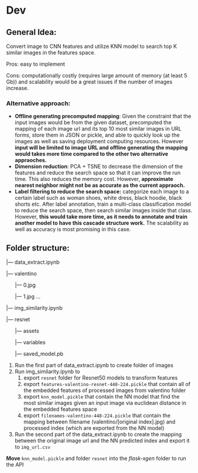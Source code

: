 # Dev

## General Idea:

Convert image to CNN features and utilize KNN model to search top K similar images in the features space.

Pros: easy to implement

Cons: computationally costly (requires large amount of memory (at least 5 Gb)) and scalability would be a great issues if the number of images increase.

### Alternative approach:

- **Offline generating precomputed mapping**: Given the constraint that the input images would be from the given dataset, precomputed the mapping of each image url and its top 10 most similar images in URL forms, store them in JSON or pickle, and able to quickly look up the images as well as saving deployment computing resources. However **********************************************************************input will be limited to image URL and offline generating the mapping would takes more time compared to the other two alternative appraoches.**********************************************************************
- **Dimension reduction**: PCA + TSNE to decrease the dimension of the features and reduce the search space so that it can improve the run time. This also reduces the memory cost. However, **approximate nearest neighbor might not be as accurate as the current appraoch.**
- **Label filtering to reduce the search space:** categorize each image to a certain label such as woman shoes, white dress, black hoodie, black shorts etc. After label annotation, train a multi-class classification model to reduce the search space, then search similar images inside that class. However, ************************************************************************************************this would take more time, as it needs to annotate and train another model to have this cascade structure work.************************************************************************************************ The scalability as well as accuracy is most promising in this case.

## Folder structure:

|— data_extract.ipynb

|— valentino

&nbsp;&nbsp;&nbsp;&nbsp;&nbsp;&nbsp;|— 0.jpg

&nbsp;&nbsp;&nbsp;&nbsp;&nbsp;&nbsp;|— 1.jpg …

|— img_similarity.ipynb

|— resnet

&nbsp;&nbsp;&nbsp;&nbsp;&nbsp;&nbsp;|— assets

&nbsp;&nbsp;&nbsp;&nbsp;&nbsp;&nbsp;|— variables

&nbsp;&nbsp;&nbsp;&nbsp;&nbsp;&nbsp;|— saved_model.pb

1. Run the first part of data_extract.ipynb to create folder of images
2. Run img_similarity.ipynb to 
    1. export `resnet` folder for Resnet50 models to transform features
    2. export `features-valentino-resnet-448-224.pickle` that contain all of the embedded features of processed images from valentino folder
    3. export `knn_model.pickle` that contain the NN model that find the most similar images given an input image via euclidean distance in the embedded features space
    4. export `filenames-valentino-448-224.pickle` that contain the mapping between filename (valentino/[original index].jpg) and processed index (which are exported from the NN model)
3. Run the second part of the data_extract.ipynb to create the mapping between the original image url and the NN predicted index and export it to `img_url.csv`

**********Move********** `knn_model.pickle` and folder `resnet` into the *flask-xgen* folder to run the API
